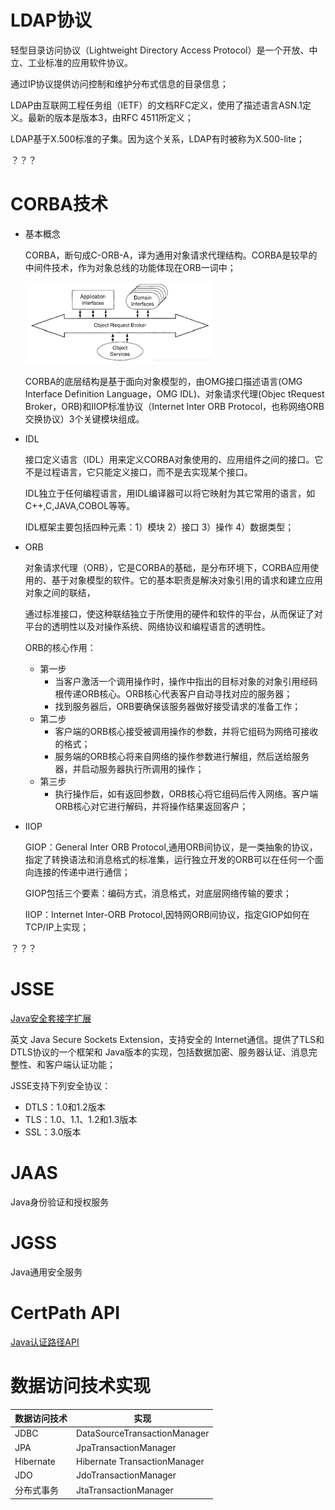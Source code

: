 



# LDAP协议

轻型目录访问协议（Lightweight Directory Access Protocol）是一个开放、中立、工业标准的应用软件协议。

通过IP协议提供访问控制和维护分布式信息的目录信息；

LDAP由互联网工程任务组（IETF）的文档RFC定义，使用了描述语言ASN.1定义。最新的版本是版本3，由RFC 4511所定义；

LDAP基于X.500标准的子集。因为这个关系，LDAP有时被称为X.500-lite；

？？？



# CORBA技术

- 基本概念

  CORBA，断句成C-ORB-A，译为通用对象请求代理结构。CORBA是较早的中间件技术，作为对象总线的功能体现在ORB一词中；

  ![watermark,type_ZmFuZ3poZW5naGVpdGk,shadow_10,text_aHR0cHM6Ly9ibG9nLmNzZG4ubmV0L2FueHVlY2hlbmcwMzEz,size_16,color_FFFFFF,t_70](./01.Java_part2.assets/CORBA_0.png)

  CORBA的底层结构是基于面向对象模型的，由OMG接口描述语言(OMG Interface Definition Language，OMG IDL)、对象请求代理(Objec tRequest Broker，ORB)和IIOP标准协议（Internet Inter­ ORB Protocol，也称网络ORB交换协议）3个关键模块组成。

- IDL

  接口定义语言（IDL）用来定义CORBA对象使用的、应用组件之间的接口。它不是过程语言，它只能定义接口，而不是去实现某个接口。

  IDL独立于任何编程语言，用IDL编译器可以将它映射为其它常用的语言，如C++,C,JAVA,COBOL等等。

  IDL框架主要包括四种元素：1）模块 2）接口 3）操作 4）数据类型；

- ORB

  对象请求代理（ORB），它是CORBA的基础，是分布环境下，CORBA应用使用的、基于对象模型的软件。它的基本职责是解决对象引用的请求和建立应用对象之间的联结，

  通过标准接口，使这种联结独立于所使用的硬件和软件的平台，从而保证了对平台的透明性以及对操作系统、网络协议和编程语言的透明性。

  ORB的核心作用：

  - 第一步
    - 当客户激活一个调用操作时，操作中指出的目标对象的对象引用经码根传递ORB核心。ORB核心代表客户自动寻找对应的服务器；
    - 找到服务器后，ORB要确保该服务器做好接受请求的准备工作；
  - 第二步
    - 客户端的ORB核心接受被调用操作的参数，并将它组码为网络可接收的格式；
    - 服务端的ORB核心将来自网络的操作参数进行解组，然后送给服务器，并启动服务器执行所调用的操作；
  - 第三步
    - 执行操作后，如有返回参数，ORB核心将它组码后传入网络。客户端ORB核心对它进行解码，并将操作结果返回客户；

- IIOP

  GIOP：General Inter ORB Protocol,通用ORB间协议，是一类抽象的协议，指定了转换语法和消息格式的标准集，运行独立开发的ORB可以在任何一个面向连接的传递中进行通信；

  GIOP包括三个要素：编码方式，消息格式，对底层网络传输的要求；

  IIOP：Internet Inter-ORB Protocol,因特网ORB间协议，指定GIOP如何在TCP/IP上实现；

？？？



# JSSE

[Java安全套接字扩展](https://blog.csdn.net/cusi77914/article/details/107111684/)

英文 Java Secure Sockets Extension，支持安全的 Internet通信。提供了TLS和DTLS协议的一个框架和 Java版本的实现，包括数据加密、服务器认证、消息完整性、和客户端认证功能；

JSSE支持下列安全协议：

- DTLS：1.0和1.2版本
- TLS：1.0、1.1、1.2和1.3版本
- SSL：3.0版本





# JAAS

Java身份验证和授权服务





# JGSS

Java通用安全服务





# CertPath API

[Java认证路径API](https://blog.csdn.net/cusi77914/article/details/107111684/)





# 数据访问技术实现

| 数据访问技术 | 实现                         |
| ------------ | ---------------------------- |
| JDBC         | DataSourceTransactionManager |
| JPA          | JpaTransactionManager        |
| Hibernate    | Hibernate TransactionManager |
| JDO          | JdoTransactionManager        |
| 分布式事务   | JtaTransactionManager        |

